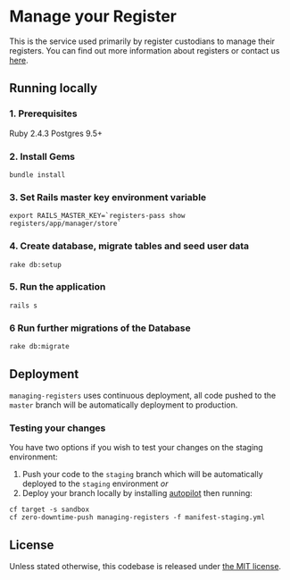 # Manage your Register

This is the service used primarily by register custodians to manage their registers. You can find out more information about registers or contact us [here](https://registers.cloudapps.digital/).

## Running locally

### 1. Prerequisites
Ruby 2.4.3
Postgres 9.5+

### 2. Install Gems
`bundle install`

### 3. Set Rails master key environment variable
```
export RAILS_MASTER_KEY=`registers-pass show registers/app/manager/store`
```

### 4. Create database, migrate tables and seed user data
`rake db:setup`

### 5. Run the application
`rails s`

### 6 Run further migrations of the Database
`rake db:migrate`

## Deployment
`managing-registers` uses continuous deployment, all code pushed to the `master` branch will be automatically deployment to production.
### Testing your changes
You have two options if you wish to test your changes on the staging environment:
1. Push your code to the `staging` branch which will be automatically deployed to the `staging` environment *or*
1. Deploy your branch locally by installing [autopilot](https://github.com/contraband/autopilot) then running: 
``` 
cf target -s sandbox
cf zero-downtime-push managing-registers -f manifest-staging.yml
```


## License

Unless stated otherwise, this codebase is released under [the MIT
license](./LICENSE).
